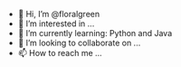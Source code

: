- 👋 Hi, I’m @floralgreen
- 👀 I’m interested in ...
- 🌱 I’m currently learning: Python and Java
- 💞️ I’m looking to collaborate on ...
- 📫 How to reach me ...

<!---
AcsLxn/AcsLxn is a ✨ special ✨ repository because its `README.md` (this file) appears on your GitHub profile.
You can click the Preview link to take a look at your changes.
--->

